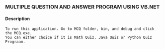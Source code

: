 ### MULTIPLE QUESTION AND ANSWER PROGRAM USING VB.NET

#### **Description**

    To run this application. Go to MCQ folder, bin, and debug and click the MCQ.exe.
    You can either choice if it is Math Quiz, Java Quiz or Python Quiz Prograam.
